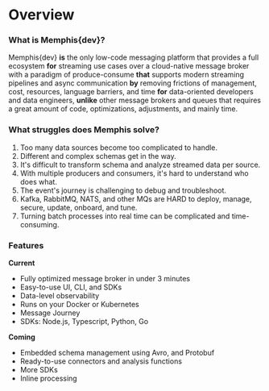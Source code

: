 # Overview

### What is Memphis{dev}?

Memphis{dev} **is** the only low-code messaging platform that provides a full ecosystem **for** streaming use cases over a cloud-native message broker with a paradigm of produce-consume **that** supports modern streaming pipelines and async communication **by** removing frictions of management, cost, resources, language barriers, and time **for** data-oriented developers and data engineers, **unlike** other message brokers and queues that requires a great amount of code, optimizations, adjustments, and mainly time.

### What struggles does Memphis solve?

1. Too many data sources become too complicated to handle.
2. Different and complex schemas get in the way.
3. It's difficult to transform schema and analyze streamed data per source.
4. With multiple producers and consumers, it's hard to understand who does what.
5. The event's journey is challenging to debug and troubleshoot.
6. Kafka, RabbitMQ, NATS, and other MQs are HARD to deploy, manage, secure, update, onboard, and tune.
7. Turning batch processes into real time can be complicated and time-consuming.

### Features

**Current**

* Fully optimized message broker in under 3 minutes
* Easy-to-use UI, CLI, and SDKs
* Data-level observability
* Runs on your Docker or Kubernetes
* Message Journey
* SDKs: Node.js, Typescript, Python, Go

**Coming**

* Embedded schema management using Avro, and Protobuf
* Ready-to-use connectors and analysis functions
* More SDKs
* Inline processing

